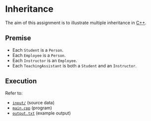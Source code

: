 # Inheritance

The aim of this assignment is to illustrate multiple inheritance in [C++](https://en.wikipedia.org/wiki/C%2B%2B).

## Premise

- Each `Student` is a `Person`.
- Each `Employee` is a `Person`.
- Each `Instructor` is an `Employee`.
- Each `TeachingAssistant` is both a `Student` and an `Instructor`.

## Execution

Refer to:

- [`input/`](input/) (source data)
- [`main.cpp`](main.cpp) (program)
- [`output.txt`](output.txt) (example output)
